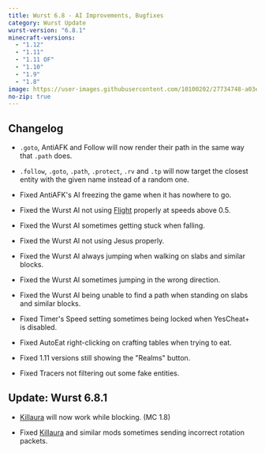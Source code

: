 ```yaml
---
title: Wurst 6.8 - AI Improvements, Bugfixes
category: Wurst Update
wurst-version: "6.8.1"
minecraft-versions:
  - "1.12"
  - "1.11"
  - "1.11 OF"
  - "1.10"
  - "1.9"
  - "1.8"
image: https://user-images.githubusercontent.com/10100202/27734748-a03e456c-5d9c-11e7-9e72-218bceffc687.jpg
no-zip: true
---
```

## Changelog

- `.goto`, AntiAFK and Follow will now render their path in the same way that `.path` does.

- `.follow`, `.goto`, `.path`, `.protect`, `.rv` and `.tp` will now target the closest entity with the given name instead of a random one.

- Fixed AntiAFK's AI freezing the game when it has nowhere to go.

- Fixed the Wurst AI not using [Flight](https://wiki.wurstclient.net/flight) properly at speeds above 0.5.

- Fixed the Wurst AI sometimes getting stuck when falling.

- Fixed the Wurst AI not using Jesus properly.

- Fixed the Wurst AI always jumping when walking on slabs and similar blocks.

- Fixed the Wurst AI sometimes jumping in the wrong direction.

- Fixed the Wurst AI being unable to find a path when standing on slabs and similar blocks.

- Fixed Timer's Speed setting sometimes being locked when YesCheat+ is disabled.

- Fixed AutoEat right-clicking on crafting tables when trying to eat.

- Fixed 1.11 versions still showing the "Realms" button.

- Fixed Tracers not filtering out some fake entities.

## Update: Wurst 6.8.1

- [Killaura](https://wiki.wurstclient.net/killaura) will now work while blocking. (MC 1.8)

- Fixed [Killaura](https://wiki.wurstclient.net/killaura) and similar mods sometimes sending incorrect rotation packets.
